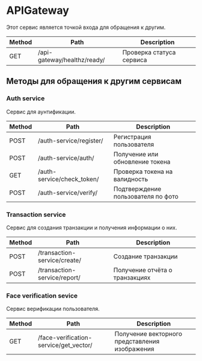 # APIGateway


Этот сервис является точкой входа для обращения к другим.

| Method | Path                       | Description                            |
|--------|----------------------------|----------------------------------------|
| GET    | /api-gateway/healthz/ready/| Проверка статуса сервиса               |


## Методы для обращения к другим сервисам

### Auth service
Сервис для аунтификации.

| Method | Path                       | Description                            |
|--------|----------------------------|----------------------------------------|
| POST   | /auth-service/register/    | Регистрация пользователя               |
| POST   | /auth-service/auth/        | Получение или обновление токена        |
| GET    | /auth-service/check_token/ | Проверка токена на валидность          |
| POST   | /auth-service/verify/      | Подтверждение пользователя по фото     |


### Transaction service
Сервис для создания транзакции и получения информации о них.

| Method | Path                          | Description                        |
|--------|-------------------------------|------------------------------------|
| POST   | /transaction-service/create/  | Создание транзакции                |
| POST   | /transaction-service/report/  | Получение отчёта о транзакциях     |


### Face verification sevice
Сервис верификации пользователя.

| Method | Path                                    | Description                                    |
|--------|-----------------------------------------|------------------------------------------------|
| GET    | /face-verification-service/get_vector/  | Получение векторного представления изображения |
